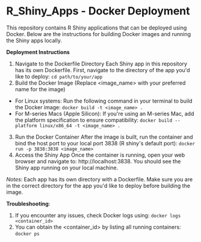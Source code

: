# R_Shiny_Apps - Docker Deployment

This repository contains R Shiny applications that can be deployed using Docker. Below are the instructions for building Docker images and running the Shiny apps locally.

**Deployment Instructions**
1. Navigate to the Dockerfile Directory
Each Shiny app in this repository has its own Dockerfile. First, navigate to the directory of the app you'd like to deploy:
`cd path/to/your/app`
2. Build the Docker Image (Replace <image_name> with your preferred name for the image)
- For Linux systems: Run the following command in your terminal to build the Docker image:
  `docker build -t <image_name> . `
- For M-series Macs (Apple Silicon): If you're using an M-series Mac, add the platform specification to ensure compatibility:
  `docker build --platform linux/x86_64 -t <image_name> . `
3. Run the Docker Container
After the image is built, run the container and bind the host port to your local port 3838 (R shiny's default port):
`docker run -p 3838:3838 <image_name>`
4. Access the Shiny App
Once the container is running, open your web browser and navigate to: http://localhost:3838. You should see the Shiny app running on your local machine.


_Notes_: Each app has its own directory with a Dockerfile. Make sure you are in the correct directory for the app you'd like to deploy before building the image.

**Troubleshooting**:
1. If you encounter any issues, check Docker logs using: `docker logs <container_id>`
2. You can obtain the <container_id> by listing all running containers: `docker ps`

